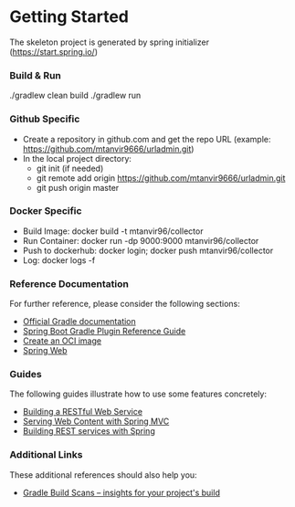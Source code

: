 # Getting Started
The skeleton project is generated by spring initializer (https://start.spring.io/)

### Build & Run
./gradlew clean build
./gradlew run

### Github Specific
- Create a repository in github.com and get the repo URL (example: https://github.com/mtanvir9666/urladmin.git)
- In the local project directory: 
    - git init (if needed) 
    - git remote add origin https://github.com/mtanvir9666/urladmin.git
    - git push origin master
    
### Docker Specific
- Build Image:       docker build -t mtanvir96/collector
- Run Container:     docker run -dp 9000:9000 mtanvir96/collector
- Push to dockerhub: docker login; docker push mtanvir96/collector
- Log:               docker logs -f <containerId>


### Reference Documentation
For further reference, please consider the following sections:

* [Official Gradle documentation](https://docs.gradle.org)
* [Spring Boot Gradle Plugin Reference Guide](https://docs.spring.io/spring-boot/docs/2.5.0/gradle-plugin/reference/html/)
* [Create an OCI image](https://docs.spring.io/spring-boot/docs/2.5.0/gradle-plugin/reference/html/#build-image)
* [Spring Web](https://docs.spring.io/spring-boot/docs/2.5.0/reference/htmlsingle/#boot-features-developing-web-applications)

### Guides
The following guides illustrate how to use some features concretely:

* [Building a RESTful Web Service](https://spring.io/guides/gs/rest-service/)
* [Serving Web Content with Spring MVC](https://spring.io/guides/gs/serving-web-content/)
* [Building REST services with Spring](https://spring.io/guides/tutorials/bookmarks/)

### Additional Links
These additional references should also help you:

* [Gradle Build Scans – insights for your project's build](https://scans.gradle.com#gradle)

